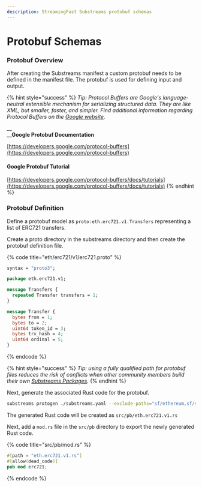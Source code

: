 ```yaml
---
description: StreamingFast Substreams protobuf schemas
---
```


# Protobuf Schemas

### Protobuf Overview

After creating the Substreams manifest a custom protobuf needs to be defined in the manifest file. The protobuf is used for defining input and output.

{% hint style="success" %}
_Tip: Protocol Buffers are Google's language-neutral extensible mechanism for serializing structured data. They are like XML, but smaller, faster, and simpler. Find additional information regarding Protocol Buffers on the_ [_Google website_](https://developers.google.com/protocol-buffers)_._

__\
__**Google Protobuf Documentation**

[https://developers.google.com/protocol-buffers](https://developers.google.com/protocol-buffers)

####

#### Google Protobuf Tutorial

[https://developers.google.com/protocol-buffers/docs/tutorials](https://developers.google.com/protocol-buffers/docs/tutorials)
{% endhint %}

### Protobuf Definition

Define a protobuf model as `proto:eth.erc721.v1.Transfers` representing a list of ERC721 transfers.

Create a proto directory in the substreams directory and then create the protobuf definition file.

{% code title="eth/erc721/v1/erc721.proto" %}
```protobuf
syntax = "proto3";

package eth.erc721.v1;

message Transfers {
  repeated Transfer transfers = 1;
}

message Transfer {
  bytes from = 1;
  bytes to = 2;
  uint64 token_id = 3;
  bytes trx_hash = 4;
  uint64 ordinal = 5;
}
```
{% endcode %}

{% hint style="success" %}
_Tip: using a fully qualified path for protobuf files reduces the risk of conflicts when other community members build their own_ [_Substreams Packages_](../reference-and-specs/packages.md#dependencies)_._
{% endhint %}

Next, generate the associated Rust code for the protobuf.

```bash
substreams protogen ./substreams.yaml --exclude-paths="sf/ethereum,sf/substreams,google"
```

The generated Rust code will be created as `src/pb/eth.erc721.v1.rs`

Next, add a `mod.rs` file in the `src/pb` directory to export the newly generated Rust code.

{% code title="src/pb/mod.rs" %}
```rust
#[path = "eth.erc721.v1.rs"]
#[allow(dead_code)]
pub mod erc721;
```
{% endcode %}

